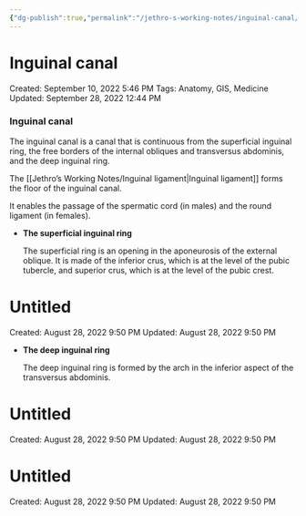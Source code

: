 ```yaml
---
{"dg-publish":true,"permalink":"/jethro-s-working-notes/inguinal-canal/","dgPassFrontmatter":true}
---
```



# Inguinal canal

Created: September 10, 2022 5:46 PM
Tags: Anatomy, GIS, Medicine
Updated: September 28, 2022 12:44 PM

### Inguinal canal

The inguinal canal is a canal that is continuous from the superficial inguinal ring, the free borders of the internal obliques and transversus abdominis, and the deep inguinal ring.

The [[Jethro’s Working Notes/Inguinal ligament\|Inguinal ligament]] forms the floor of the inguinal canal.

It enables the passage of the spermatic cord (in males) and the round ligament (in females).

- **The superficial inguinal ring**
    
    The superficial ring is an opening in the aponeurosis of the external oblique. It is made of the inferior crus, which is at the level of the pubic tubercle, and superior crus, which is at the level of the pubic crest.
    
    
<div class="transclusion internal-embed is-loaded"><div class="markdown-embed">





# Untitled

Created: August 28, 2022 9:50 PM
Updated: August 28, 2022 9:50 PM

</div></div>

    
- **The deep inguinal ring**
    
    The deep inguinal ring is formed by the arch in the inferior aspect of the transversus abdominis.
    
    
<div class="transclusion internal-embed is-loaded"><div class="markdown-embed">





# Untitled

Created: August 28, 2022 9:50 PM
Updated: August 28, 2022 9:50 PM

</div></div>

    
    
<div class="transclusion internal-embed is-loaded"><div class="markdown-embed">





# Untitled

Created: August 28, 2022 9:50 PM
Updated: August 28, 2022 9:50 PM

</div></div>
